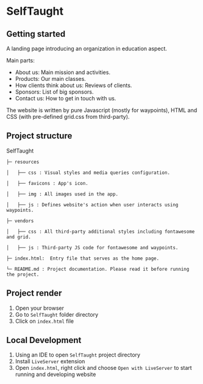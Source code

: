 # SelfTaught

## Getting started 
A landing page introducing an organization in education aspect.

Main parts:
- About us: Main mission and activities.
- Products: Our main classes.
- How clients think about us: Reviews of clients.
- Sponsors: List of big sponsors.
- Contact us: How to get in touch with us.

The website is written by pure Javascript (mostly for waypoints), HTML and CSS (with pre-defined grid.css from third-party).

## Project structure
  SelfTaught
  
    ├─ resources
        
    │   ├── css : Visual styles and media queries configuration.
    
    │   ├── favicons : App's icon.
    
    │   ├── img : All images used in the app.
    
    │   ├── js : Defines website's action when user interacts using waypoints.    
  
    ├─ vendors
        
    │   ├── css : All third-party additional styles including fontawesome and grid.
    
    │   ├── js : Third-party JS code for fontawesome and waypoints.    
    
    ├─ index.html:  Entry file that serves as the home page.
    
    └─ README.md : Project documentation. Please read it before running the project.

## Project render 
1. Open your browser
2. Go to `SelfTaught` folder directory 
3. Click on `index.html` file 

## Local Development
1. Using an IDE to open `SelfTaught` project directory
2. Install `LiveServer` extension
3. Open `index.html`, right click and choose `Open with LiveServer` to start running and developing website
